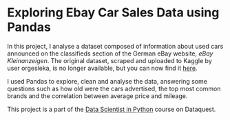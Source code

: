 # Exploring Ebay Car Sales Data using Pandas

In this project, I analyse a dataset composed of information about used cars announced on the classifieds section of the German eBay website, *eBay Kleinanzeigen*. The original dataset, scraped and uploaded to Kaggle by user orgesleka, is no longer available, but you can now find it [here](https://data.world/data-society/used-cars-data). 

I used Pandas to explore, clean and analyse the data, answering some questions such as how old were the cars advertised, the top most common brands and the correlation between average price and mileage.

This project is a part of the [Data Scientist in Python](https://www.dataquest.io/path/data-scientist/) course on Dataquest. 
